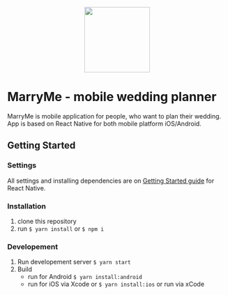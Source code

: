 <p align="center"><img src="https://github.com/massoprod/rnapp/blob/master/android/app/src/main/res/mipmap-xxxhdpi/ic_launcher.png?raw=true" width="150"></p>


# MarryMe - mobile wedding planner

MarryMe is mobile application for people, who want to plan their wedding. App is based on React Native for both mobile platform iOS/Android.

## Getting Started

### Settings
All settings and installing dependencies are on [Getting Started guide](https://facebook.github.io/react-native/docs/getting-started.html) for React Native.

### Installation
1. clone this repository
2. run `$ yarn install` or `$ npm i`

### Developement
1. Run developement server `$ yarn start` 
2. Build
    - run for Android `$ yarn install:android`
    - run for iOS via Xcode or `$ yarn install:ios` or run via xCode

